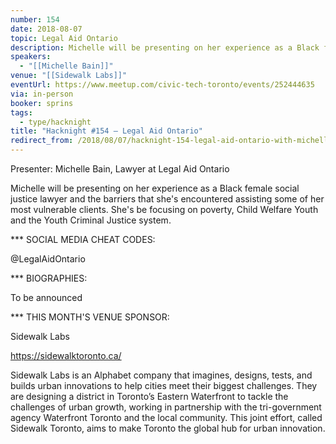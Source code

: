 ```yaml
---
number: 154
date: 2018-08-07
topic: Legal Aid Ontario
description: Michelle will be presenting on her experience as a Black female social justice lawyer and the barriers that she's encountered assisting some of her most vulnerable clients. She's be focusing on poverty, Child Welfare Youth and the Youth Criminal Justice system.
speakers:
  - "[[Michelle Bain]]"
venue: "[[Sidewalk Labs]]"
eventUrl: https://www.meetup.com/civic-tech-toronto/events/252444635
via: in-person
booker: sprins
tags:
  - type/hacknight
title: "Hacknight #154 – Legal Aid Ontario"
redirect_from: /2018/08/07/hacknight-154-legal-aid-ontario-with-michelle-bain/
---
```


Presenter: Michelle Bain, Lawyer at Legal Aid Ontario

Michelle will be presenting on her experience as a Black female social justice lawyer and the barriers that she's encountered assisting some of her most vulnerable clients. She's be focusing on poverty, Child Welfare Youth and the Youth Criminal Justice system.

*** SOCIAL MEDIA CHEAT CODES:

@LegalAidOntario 


*** BIOGRAPHIES:

To be announced

*** THIS MONTH'S VENUE SPONSOR:

Sidewalk Labs

https://sidewalktoronto.ca/

Sidewalk Labs is an Alphabet company that imagines, designs, tests, and builds urban innovations to help cities meet their biggest challenges. They are designing a district in Toronto’s Eastern Waterfront to tackle the challenges of urban growth, working in partnership with the tri-government agency Waterfront Toronto and the local community. This joint effort, called Sidewalk Toronto, aims to make Toronto the global hub for urban innovation.

